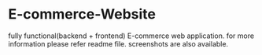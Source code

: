 # E-commerce-Website
fully functional(backend + frontend)  E-commerce web application. for more information please refer readme file.
screenshots are also available.
